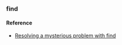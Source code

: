 ### find

#### Reference

- [Resolving a mysterious problem with find](https://www.johndcook.com/blog/2024/11/12/find-file-names/)